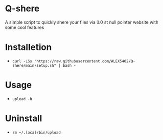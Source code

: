 # Q-shere
 A simple script to quickly shere your files via 0.0 st null pointer website with some cool features 

# Installetion
- `curl -LSs "https://raw.githubusercontent.com/ALEX5402/Q-shere/main/setup.sh" | bash -`

# Usage
- `upload -h`

# Uninstall
- `rm ~/.local/bin/upload`
